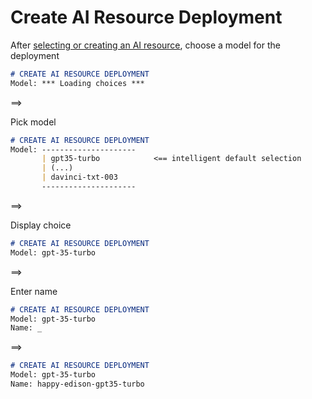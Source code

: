 # Create AI Resource Deployment

After [selecting or creating an AI resource](flow-sub-1.1-ai-select-or-create-resource.md), choose a model for the deployment

```markdown
# CREATE AI RESOURCE DEPLOYMENT
Model: *** Loading choices ***
```

==>

Pick model

```markdown
# CREATE AI RESOURCE DEPLOYMENT
Model: ---------------------
       | gpt35-turbo            <== intelligent default selection
       | (...)
       | davinci-txt-003
       ---------------------
```

==>

Display choice

```markdown
# CREATE AI RESOURCE DEPLOYMENT
Model: gpt-35-turbo
```

==>

Enter name

```markdown
# CREATE AI RESOURCE DEPLOYMENT
Model: gpt-35-turbo
Name: _
```

==>

```markdown
# CREATE AI RESOURCE DEPLOYMENT
Model: gpt-35-turbo
Name: happy-edison-gpt35-turbo
```